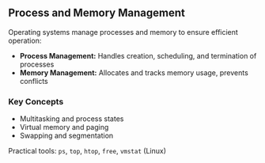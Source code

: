 ## Process and Memory Management

Operating systems manage processes and memory to ensure efficient operation:
- **Process Management:** Handles creation, scheduling, and termination of processes
- **Memory Management:** Allocates and tracks memory usage, prevents conflicts

### Key Concepts
- Multitasking and process states
- Virtual memory and paging
- Swapping and segmentation

Practical tools: `ps`, `top`, `htop`, `free`, `vmstat` (Linux)
